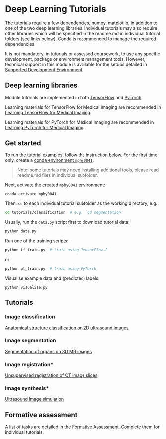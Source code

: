 # Deep Learning Tutorials
The tutorials require a few dependencies, numpy, matplotlib, in addition to one of the two deep learning libraries. Individual tutorials may also require other libraries which will be specified in the readme.md in individual tutorial folders (see links below). Conda is recommended to manage the required dependencies. 

It is not mandatory, in tutorials or assessed coursework, to use any specific development, package or environment management tools. However, technical support in this module is available for the setups detailed in [Supported Development Environment](../docs/env.md). 

## Deep learning libraries
Module tutorials are implemented in both [TensorFlow](https://www.tensorflow.org/) and [PyTorch](https://pytorch.org/). 

Learning materials for TensorFlow for Medical Imaging are recommended in [Learning TensorFlow for Medical Imaging](../docs/tensorflow.md).

Learning materials for PyTorch for Medical Imaging are recommended in [Learning PyTorch for Medical Imaging](../docs/pytorch.md).

## Get started
To run the tutorial examples, follow the instruction below. 
For the first time only, create a [conda environment `mphy0041`](../docs/env.md).  
>Note: some tutorials may need installing additional tools, please read readme.md files in individual subfolder.

Next, activate the created `mphy0041` environment:
``` bash
conda activate mphy0041
```

Then, `cd` to each individual tutorial subfolder as the working directory, e.g.:
``` bash
cd tutorials/classification  # e.g. `cd segmentation`
```

Usually, run the `data.py` script first to download tutorial data: 
``` bash
python data.py
```

Run one of the training scripts:
``` bash
python tf_train.py  # train using TensorFlow 2
```
or 
``` bash
python pt_train.py  # train using PyTorch
```

Visualise example data and (predicted) labels:
``` bash
python visualise.py
```

## Tutorials

### Image classification
[Anatomical structure classification on 2D ultrasound images](/classification)

### Image segmentation
[Segmentation of organs on 3D MR images](/segmentation)

### Image registration*
[Unsupervised registration of CT image slices](/registration)

### Image synthesis*
[Ultrasound image simulation](/synthesis)


## Formative assessment
A list of tasks are detailed in the [Formative Assessment](../docs/formative.md). Complete them for individual tutorials.
